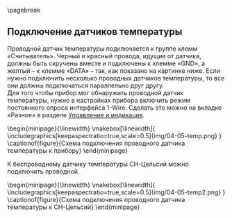 \pagebreak

## Подключение датчиков температуры


Проводной датчик температуры подключается к группе клемм «Считыватель». Черный и красный провода, идущие от датчика, должны быть скручены вместе и подключены к клемме «GND», а желтый – к клемме «DATA» – так, как показано на картинке ниже. Если нужно подключить несколько проводных датчиков температуры, то все они должны подключаться параллельно друг другу.   
Для того чтобы прибор мог обнаружить проводной датчик температуры, нужно в настройках прибора включить режим постоянного опроса интерфейса 1-Wire. Сделать это можно на вкладке «Разное» в разделе [Управление и индикация](#control-indication).


\begin{minipage}{\linewidth}
	\makebox[\linewidth]{
 		\includegraphics[keepaspectratio=true,scale=0.5]{img/04-05-temp.png}
 	}
	\captionof{figure}{Схема подключения проводного датчика температуры к прибору}
\end{minipage}

К беспроводному датчику температуры СН-Цельсий можно подключить проводной.

\begin{minipage}{\linewidth}
	\makebox[\linewidth]{
 		\includegraphics[keepaspectratio=true,scale=0.5]{img/04-05-temp2.png}
 	}
	\captionof{figure}{Схема подключения проводного датчика температуры к СН-Цельсий}
\end{minipage}